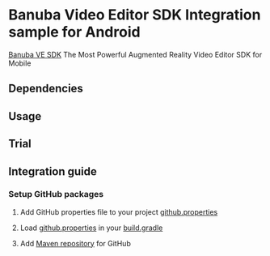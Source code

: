 # Banuba Video Editor SDK Integration sample for Android
[Banuba VE SDK](https://www.banuba.com/video-editor-sdk)
The Most Powerful Augmented Reality Video Editor SDK for Mobile

## Dependencies
## Usage
## Trial
## Integration guide
### Setup GitHub packages
1. Add GitHub properties file to your project  [github.properties](github.properties)

1. Load [github.properties](github.properties) in your [build.gradle](build.gradle#L6)

1. Add [Maven repository](build.gradle#L23) for GitHub

